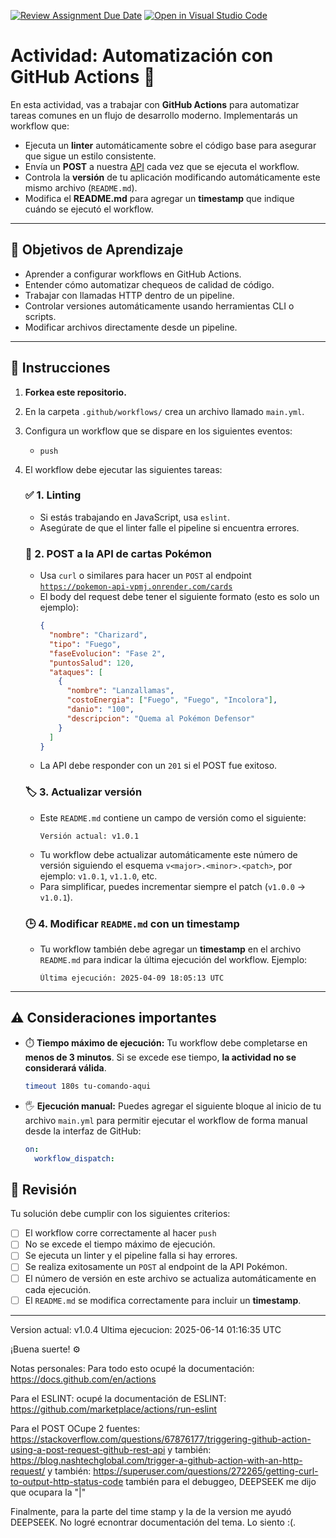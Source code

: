 [![Review Assignment Due Date](https://classroom.github.com/assets/deadline-readme-button-22041afd0340ce965d47ae6ef1cefeee28c7c493a6346c4f15d667ab976d596c.svg)](https://classroom.github.com/a/F9tulGTE)
[![Open in Visual Studio Code](https://classroom.github.com/assets/open-in-vscode-2e0aaae1b6195c2367325f4f02e2d04e9abb55f0b24a779b69b11b9e10269abc.svg)](https://classroom.github.com/online_ide?assignment_repo_id=19122974&assignment_repo_type=AssignmentRepo)
# Actividad: Automatización con GitHub Actions 🚀

En esta actividad, vas a trabajar con **GitHub Actions** para automatizar tareas comunes en un flujo de desarrollo moderno. Implementarás un workflow que:

- Ejecuta un **linter** automáticamente sobre el código base para asegurar que sigue un estilo consistente.
- Envía un **POST** a nuestra [API](https://pokemon-api-vpmj.onrender.com) cada vez que se ejecuta el workflow.
- Controla la **versión** de tu aplicación modificando automáticamente este mismo archivo (`README.md`).
- Modifica el **README.md** para agregar un **timestamp** que indique cuándo se ejecutó el workflow.

---

## 🧠 Objetivos de Aprendizaje

- Aprender a configurar workflows en GitHub Actions.
- Entender cómo automatizar chequeos de calidad de código.
- Trabajar con llamadas HTTP dentro de un pipeline.
- Controlar versiones automáticamente usando herramientas CLI o scripts.
- Modificar archivos directamente desde un pipeline.

---

## 📝 Instrucciones

1. **Forkea este repositorio.**

2. En la carpeta `.github/workflows/` crea un archivo llamado `main.yml`.

3. Configura un workflow que se dispare en los siguientes eventos:
   - `push`

4. El workflow debe ejecutar las siguientes tareas:

   ### ✅ 1. Linting
   - Si estás trabajando en JavaScript, usa `eslint`.
   - Asegúrate de que el linter falle el pipeline si encuentra errores.

   ### 📡 2. POST a la API de cartas Pokémon
   - Usa `curl` o similares para hacer un `POST` al endpoint [`https://pokemon-api-vpmj.onrender.com/cards`](https://pokemon-api-vpmj.onrender.com/cards)
   - El body del request debe tener el siguiente formato (esto es solo un ejemplo):
     ```json
     {
       "nombre": "Charizard",
       "tipo": "Fuego",
       "faseEvolucion": "Fase 2",
       "puntosSalud": 120,
       "ataques": [
         {
           "nombre": "Lanzallamas",
           "costoEnergia": ["Fuego", "Fuego", "Incolora"],
           "danio": "100",
           "descripcion": "Quema al Pokémon Defensor"
         }
       ]
     }
     ```
   - La API debe responder con un `201` si el POST fue exitoso.

   ### 🏷️ 3. Actualizar versión
   - Este `README.md` contiene un campo de versión como el siguiente:
     ```
     Versión actual: v1.0.1
     ```
   - Tu workflow debe actualizar automáticamente este número de versión siguiendo el esquema `v<major>.<minor>.<patch>`, por ejemplo: `v1.0.1`, `v1.1.0`, etc.
   - Para simplificar, puedes incrementar siempre el patch (`v1.0.0` → `v1.0.1`).

   ### 🕒 4. Modificar `README.md` con un **timestamp**
   - Tu workflow también debe agregar un **timestamp** en el archivo `README.md` para indicar la última ejecución del workflow. Ejemplo:
     ```
     Última ejecución: 2025-04-09 18:05:13 UTC
     ```

---

## ⚠️ Consideraciones importantes

- ⏱️ **Tiempo máximo de ejecución:** Tu workflow debe completarse en **menos de 3 minutos**. Si se excede ese tiempo, **la actividad no se considerará válida**.
  ```bash
  timeout 180s tu-comando-aqui
  ```

- 🖐️ **Ejecución manual:** Puedes agregar el siguiente bloque al inicio de tu archivo `main.yml` para permitir ejecutar el workflow de forma manual desde la interfaz de GitHub:
  ```yaml
  on:
    workflow_dispatch:
  ```

## 🧪 Revisión

Tu solución debe cumplir con los siguientes criterios:

- [ ] El workflow corre correctamente al hacer `push`
- [ ] No se excede el tiempo máximo de ejecución.
- [ ] Se ejecuta un linter y el pipeline falla si hay errores.
- [ ] Se realiza exitosamente un `POST` al endpoint de la API Pokémon.
- [ ] El número de versión en este archivo se actualiza automáticamente en cada ejecución.
- [ ] El `README.md` se modifica correctamente para incluir un **timestamp**.

---

Version actual: v1.0.4
Ultima ejecucion: 2025-06-14 01:16:35 UTC

¡Buena suerte! ⚙️


Notas personales: Para todo esto ocupé la documentación: https://docs.github.com/en/actions 

Para el ESLINT: ocupé la documentación de ESLINT: https://github.com/marketplace/actions/run-eslint

Para el POST OCupe 2 fuentes: https://stackoverflow.com/questions/67876177/triggering-github-action-using-a-post-request-github-rest-api
  y también: https://blog.nashtechglobal.com/trigger-a-github-action-with-an-http-request/
  y también: https://superuser.com/questions/272265/getting-curl-to-output-http-status-code
  también para el debuggeo, DEEPSEEK me dijo que ocupara la "|"

Finalmente, para la parte del time stamp y la de la version me ayudó DEEPSEEK. No logré ecnontrar documentación del tema. Lo siento :(.
